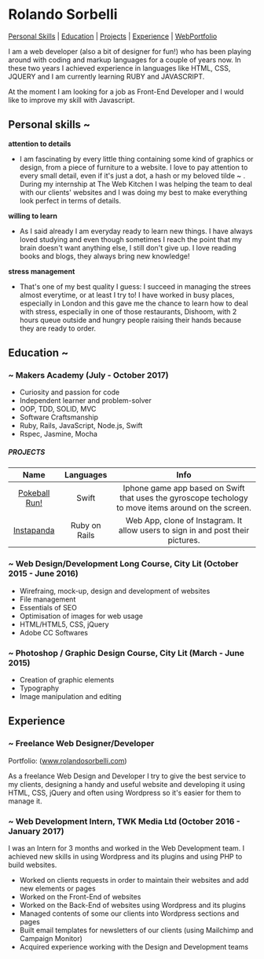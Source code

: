 # Rolando Sorbelli

[Personal Skills](#personal-skills) | [Education](#education) | [Projects](#projects) | [Experience](#experience) | [WebPortfolio](http://www.rolandosorbelli.com)

I am a web developer (also a bit of designer for fun!) who has been playing around with coding and markup languages for a couple of years now. In these two years I achieved experience in languages like HTML, CSS, JQUERY and I am currently learning RUBY and JAVASCRIPT.

At the moment I am looking for a job as Front-End Developer and I would like to improve my skill with Javascript.

## Personal skills ~

**attention to details**

- I am fascinating by every little thing containing some kind of graphics or design, from a piece of furniture to a website. I love to pay attention to every small detail, even if it's just a dot, a hash or my beloved tilde ~ . During my internship at The Web Kitchen I was helping the team to deal with our clients' websites and I was doing my best to make everything look perfect in terms of details.

**willing to learn**

- As I said already I am everyday ready to learn new things. I have always loved studying and even though sometimes I reach the point that my brain doesn't want anything else, I still don't give up. I love reading books and blogs, they always bring new knowledge!

**stress management**

- That's one of my best quality I guess: I succeed in managing the strees almost everytime, or at least I try to! I have worked in busy places, especially in London and this gave me the chance to learn how to deal with stress, especially in one of those restaurants, Dishoom, with 2 hours queue outside and hungry people raising their hands because they are ready to order.

## Education ~

### ~ Makers Academy (July - October 2017)

- Curiosity and passion for code
- Independent learner and problem-solver
- OOP, TDD, SOLID, MVC
- Software Craftsmanship
- Ruby, Rails, JavaScript, Node.js, Swift
- Rspec, Jasmine, Mocha

##### PROJECTS

| Name | Languages | Info |
| :---: | :---: | :---: |
| [Pokeball Run!](https://github.com/rolandosorbelli/pokeball) | Swift | Iphone game app based on Swift that uses the gyroscope techology to move items around on the screen. |
| [Instapanda](https://github.com/rolandosorbelli/instagram-challenge) | Ruby on Rails | Web App, clone of Instagram. It allow users to sign in and post their pictures. |

### ~ Web Design/Development Long Course, City Lit (October 2015 - June 2016)

- Wirefraing, mock-up, design and development of websites
- File management
- Essentials of SEO
- Optimisation of images for web usage
- HTML/HTML5, CSS, jQuery
- Adobe CC Softwares

### ~ Photoshop / Graphic Design Course, City Lit (March - June 2015)

- Creation of graphic elements
- Typography
- Image manipulation and editing

## Experience

### ~ Freelance Web Designer/Developer
Portfolio: (www.rolandosorbelli.com)

As a freelance Web Design and Developer I try to give the best service to my clients, designing a handy and useful website and developing it using HTML, CSS, jQuery and often using Wordpress so it's easier for them to manage it.

### ~ Web Development Intern, TWK Media Ltd (October 2016 - January 2017)

I was an Intern for 3 months and worked in the Web Development team. I achieved new skills in using Wordpress and its plugins and using PHP to build websites.

- Worked on clients requests in order to maintain their websites and add new elements or pages
- Worked on the Front-End of websites
- Worked on the Back-End of websites using Wordpress and its plugins
- Managed contents of some our clients into Wordpress sections and pages
- Built email templates for newsletters of our clients (using Mailchimp and Campaign Monitor)
- Acquired experience working with the Design and Development teams